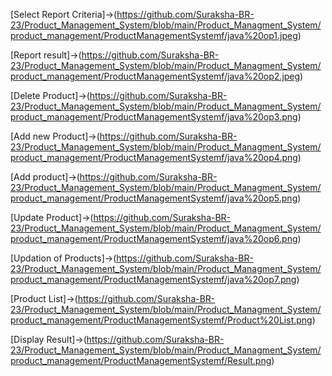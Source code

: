 [Select Report Criteria]->(https://github.com/Suraksha-BR-23/Product_Management_System/blob/main/Product_Managment_System/product_management/ProductManagementSystemf/java%20op1.jpeg)

[Report result]->(https://github.com/Suraksha-BR-23/Product_Management_System/blob/main/Product_Managment_System/product_management/ProductManagementSystemf/java%20op2.jpeg)

[Delete Product]->(https://github.com/Suraksha-BR-23/Product_Management_System/blob/main/Product_Managment_System/product_management/ProductManagementSystemf/java%20op3.png)

[Add new Product]->(https://github.com/Suraksha-BR-23/Product_Management_System/blob/main/Product_Managment_System/product_management/ProductManagementSystemf/java%20op4.png)

[Add product]->(https://github.com/Suraksha-BR-23/Product_Management_System/blob/main/Product_Managment_System/product_management/ProductManagementSystemf/java%20op5.png)

[Update Product]->(https://github.com/Suraksha-BR-23/Product_Management_System/blob/main/Product_Managment_System/product_management/ProductManagementSystemf/java%20op6.png)

[Updation of Products]->(https://github.com/Suraksha-BR-23/Product_Management_System/blob/main/Product_Managment_System/product_management/ProductManagementSystemf/java%20op7.png)

[Product List]->(https://github.com/Suraksha-BR-23/Product_Management_System/blob/main/Product_Managment_System/product_management/ProductManagementSystemf/Product%20List.png)

[Display Result]->(https://github.com/Suraksha-BR-23/Product_Management_System/blob/main/Product_Managment_System/product_management/ProductManagementSystemf/Result.png)
